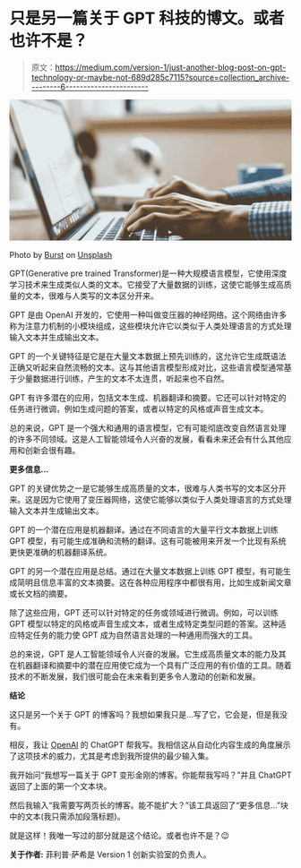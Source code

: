 # 只是另一篇关于 GPT 科技的博文。或者也许不是？

> 原文：<https://medium.com/version-1/just-another-blog-post-on-gpt-technology-or-maybe-not-689d285c7115?source=collection_archive---------6----------------------->

![](img/9a99b47fb18789411829fc9f0da529d1.png)

Photo by [Burst](https://unsplash.com/@burst?utm_source=unsplash&utm_medium=referral&utm_content=creditCopyText) on [Unsplash](https://unsplash.com/s/photos/laptop?utm_source=unsplash&utm_medium=referral&utm_content=creditCopyText)

GPT(Generative pre trained Transformer)是一种大规模语言模型，它使用深度学习技术来生成类似人类的文本。它接受了大量数据的训练，这使它能够生成高质量的文本，很难与人类写的文本区分开来。

GPT 是由 OpenAI 开发的，它使用一种叫做变压器的神经网络。这个网络由许多称为注意力机制的小模块组成，这些模块允许它以类似于人类处理语言的方式处理输入文本并生成输出文本。

GPT 的一个关键特征是它是在大量文本数据上预先训练的，这允许它生成既语法正确又听起来自然流畅的文本。这与其他语言模型形成对比，这些语言模型通常基于少量数据进行训练，产生的文本不太连贯，听起来也不自然。

GPT 有许多潜在的应用，包括文本生成、机器翻译和摘要。它还可以针对特定的任务进行微调，例如生成问题的答案，或者以特定的风格或声音生成文本。

总的来说，GPT 是一个强大和通用的语言模型，它有可能彻底改变自然语言处理的许多不同领域。这是人工智能领域令人兴奋的发展，看看未来还会有什么其他应用和创新会很有趣。

**更多信息…**

GPT 的关键优势之一是它能够生成高质量的文本，很难与人类书写的文本区分开来。这是因为它使用了变压器网络，这使它能够以类似于人类处理语言的方式处理输入文本并生成输出文本。

GPT 的一个潜在应用是机器翻译。通过在不同语言的大量平行文本数据上训练 GPT 模型，有可能生成准确和流畅的翻译。这有可能被用来开发一个比现有系统更快更准确的机器翻译系统。

GPT 的另一个潜在应用是总结。通过在大量文本数据上训练 GPT 模型，有可能生成简明且信息丰富的文本摘要。这在各种应用程序中都很有用，比如生成新闻文章或长文档的摘要。

除了这些应用，GPT 还可以针对特定的任务或领域进行微调。例如，可以训练 GPT 模型以特定的风格或声音生成文本，或者生成特定类型问题的答案。这种适应特定任务的能力使 GPT 成为自然语言处理的一种通用而强大的工具。

总的来说，GPT 是人工智能领域令人兴奋的发展。它生成高质量文本的能力及其在机器翻译和摘要中的潜在应用使它成为一个具有广泛应用的有价值的工具。随着技术的不断发展，我们很可能会在未来看到更多令人激动的创新和发展。

**结论**

这只是另一个关于 GPT 的博客吗？我想如果我只是…写了它，它会是，但是我没有。

相反，我让 [OpenAI](https://openai.com/) 的 ChatGPT 帮我写。我相信这从自动化内容生成的角度展示了这项技术的威力，尤其是考虑到我所提供的最少输入集。

我开始问“我想写一篇关于 GPT 变形金刚的博客。你能帮我写吗？”并且 ChatGPT 返回了上面的第一个文本块。

然后我输入“我需要写两页长的博客。能不能扩大？”该工具返回了“更多信息…”块中的文本(我只需添加段落标题)。

就是这样！我唯一写过的部分就是这个结论。或者也许不是？😉

**关于作者:**
菲利普·萨希是 Version 1 创新实验室的负责人。